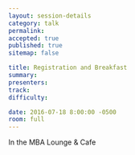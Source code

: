 ```yaml
---
layout: session-details
category: talk
permalink:
accepted: true
published: true
sitemap: false

title: Registration and Breakfast
summary:
presenters:
track:
difficulty:

date: 2016-07-18 8:00:00 -0500
room: full
---
```

In the MBA Lounge & Cafe
